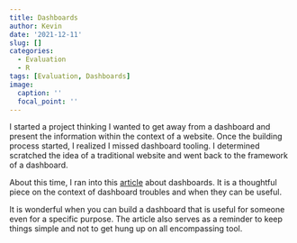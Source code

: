 ```yaml
---
title: Dashboards
author: Kevin
date: '2021-12-11'
slug: []
categories:
  - Evaluation
  - R
tags: [Evaluation, Dashboards]
image:
  caption: ''
  focal_point: ''
---
```


I started a project thinking I wanted to get away from a dashboard and present the information within the context of a website. Once the building process started, I realized I missed dashboard tooling. I determined scratched the idea of a traditional website and went back to the framework of a dashboard.

About this time, I ran into this [article](https://counting.substack.com/p/views-on-dashboards-being-answers?utm_campaign=post&utm_medium=email) about dashboards. It is a thoughtful piece on the context of dashboard troubles and when they can be useful. 

It is wonderful when you can build a dashboard that is useful for someone even for a specific purpose. The article also serves as a reminder to keep things simple and not to get hung up on all encompassing tool. 